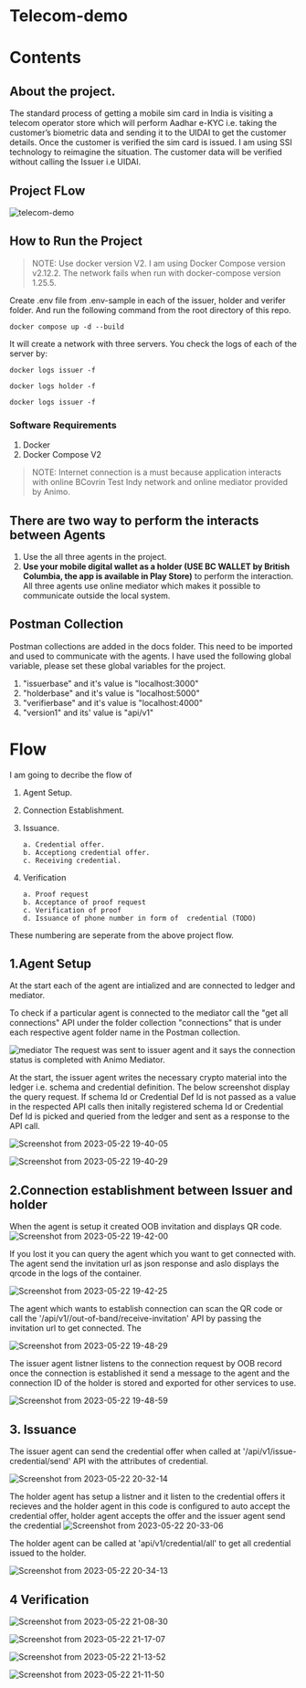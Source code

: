 # Telecom-demo

# Contents <!-- omit in toc -->

## About the project.

The standard process of getting a mobile sim card in India is visiting a telecom operator store which will perform Aadhar e-KYC i.e. taking the customer’s biometric data and sending it to the UIDAI to get the customer details. Once the customer is verified the sim card is issued. I am using SSI technology to reimagine the situation. The customer data will be verified without calling the Issuer i.e UIDAI.

## Project FLow

![telecom-demo](https://github.com/ksanjaykumar1/telecom-demo/assets/72605368/aa8062d6-30f0-4156-a670-172838371280)

## How to Run the Project

> NOTE: Use docker version V2. I am using Docker Compose version v2.12.2. The network fails when run with docker-compose version 1.25.5.

Create .env file from .env-sample in each of the issuer, holder and verifer folder. And run the following command from the root directory of this repo.

```
docker compose up -d --build
```

It will create a network with three servers. You check the logs of each of the server by:

```
docker logs issuer -f
```

```
docker logs holder -f
```

```
docker logs issuer -f
```

### Software Requirements

1. Docker
2. Docker Compose V2

> NOTE: Internet connection is a must because application interacts with online BCovrin Test Indy network and online mediator provided by Animo.

## There are two way to perform the interacts between Agents

1. Use the all three agents in the project.
2. **Use your mobile digital wallet as a holder (USE BC WALLET by British Columbia, the app is available in Play Store)** to perform the interaction. All three agents use online mediator which makes it possible to communicate outside the local system.

## Postman Collection

Postman collections are added in the docs folder. This need to be imported and used to communicate with the agents.
I have used the following global variable, please set these global variables for the project.

1. "issuerbase" and it's value is "localhost:3000"
2. "holderbase" and it's value is "localhost:5000"
3. "verifierbase" and it's value is "localhost:4000"
4. "version1" and its' value is "api/v1"

# Flow

I am going to decribe the flow of

1.  Agent Setup.
2.  Connection Establishment.
3.  Issuance.

        a. Credential offer.
        b. Acceptiong credential offer.
        c. Receiving credential.

4.  Verification

        a. Proof request
        b. Acceptance of proof request
        c. Verification of proof
        d. Issuance of phone number in form of  credential (TODO)

These numbering are seperate from the above project flow.

## 1.Agent Setup

At the start each of the agent are intialized and are connected to ledger and mediator.

To check if a particular agent is connected to the mediator call the "get all connections" API under the folder collection "connections" that is under each respective agent folder name in the Postman collection.

![mediator](https://github.com/ksanjaykumar1/telecom-demo/assets/72605368/db9c70f9-68b7-4f41-8ec8-857ffc017787)
The request was sent to issuer agent and it says the connection status is completed with Animo Mediator.

At the start, the issuer agent writes the necessary crypto material into the ledger i.e. schema and credential definition. The below screenshot display the query request. If schema Id or Credential Def Id is not passed as a value in the respected API calls then initally registered schema Id or Credential Def Id is picked and queried from the ledger and sent as a response to the API call.

![Screenshot from 2023-05-22 19-40-05](https://github.com/ksanjaykumar1/telecom-demo/assets/72605368/c3316e96-d43e-437a-8085-7fbeb2e31ecf)

![Screenshot from 2023-05-22 19-40-29](https://github.com/ksanjaykumar1/telecom-demo/assets/72605368/258ab039-0511-4f01-a22f-20df8d2fd1e0)


## 2.Connection establishment between Issuer and holder

When the agent is setup it created OOB invitation and displays QR code.
![Screenshot from 2023-05-22 19-42-00](https://github.com/ksanjaykumar1/telecom-demo/assets/72605368/fb7a44f0-ac48-4e39-8c7e-5c319cbb1f12)

If you lost it you can query the agent which you want to get connected with. The agent send the invitation url as json response and aslo displays the qrcode in the logs of the container. 

![Screenshot from 2023-05-22 19-42-25](https://github.com/ksanjaykumar1/telecom-demo/assets/72605368/103e44cb-ccd0-4f1e-9f65-c39a861e26c3)

The agent which wants to establish connection can scan the QR code or call the '/api/v1//out-of-band/receive-invitation' API by passing the invitation url to get connected. The 

![Screenshot from 2023-05-22 19-48-29](https://github.com/ksanjaykumar1/telecom-demo/assets/72605368/c5eba1ef-33c8-46f2-8f5e-95657bebad40)

The issuer agent listner listens to the connection request by OOB record once the connection is established it send a message to the agent and the connection ID of the holder is stored and exported for other services to use.

![Screenshot from 2023-05-22 19-48-59](https://github.com/ksanjaykumar1/telecom-demo/assets/72605368/98bdaab8-7dca-4b20-aebe-50775a8b64e3)


## 3. Issuance

The issuer agent can send the credential offer when called at '/api/v1/issue-credential/send' API with the attributes of credential. 

![Screenshot from 2023-05-22 20-32-14](https://github.com/ksanjaykumar1/telecom-demo/assets/72605368/06f11199-11b7-411f-b9b2-05835d083128)


The holder agent has setup a listner and it listen to the credential offers it recieves and the holder agent in this code is configured to auto accept the credential offer, holder agent accepts the offer and the issuer agent send the credential
![Screenshot from 2023-05-22 20-33-06](https://github.com/ksanjaykumar1/telecom-demo/assets/72605368/fd294e80-9d0e-4dc5-a938-78fdb446950f)

The holder agent can be called at 'api/v1/credential/all' to get all credential issued to the holder.

![Screenshot from 2023-05-22 20-34-13](https://github.com/ksanjaykumar1/telecom-demo/assets/72605368/e435d793-1d23-4a0e-8483-348a19239187)

## 4 Verification

![Screenshot from 2023-05-22 21-08-30](https://github.com/ksanjaykumar1/telecom-demo/assets/72605368/3489368c-7a25-4cc7-a27f-20b022a8e651)

![Screenshot from 2023-05-22 21-17-07](https://github.com/ksanjaykumar1/telecom-demo/assets/72605368/dafbf544-5686-4481-b7f7-4abd07fab849)


![Screenshot from 2023-05-22 21-13-52](https://github.com/ksanjaykumar1/telecom-demo/assets/72605368/aa9962f5-e50f-41c8-8d0d-a88c978eed46)




![Screenshot from 2023-05-22 21-11-50](https://github.com/ksanjaykumar1/telecom-demo/assets/72605368/025465cc-32bc-4dec-bb99-fa57aec82025)


